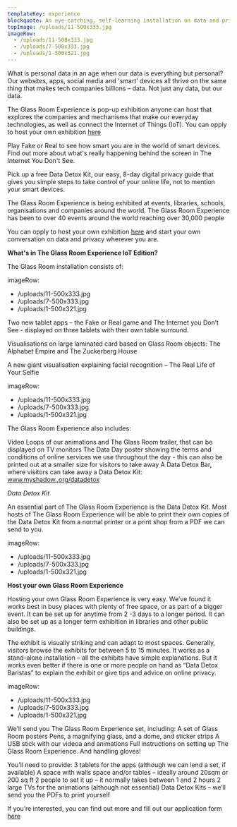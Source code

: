 ```yaml
---
templateKey: experience
blockquote: An eye-catching, self-learning installation on data and privacy you can easily set up and host for your own event, organisation or space. What is personal data in an age when our data is everything but personal? Our websites, apps, social media and 'smart' devices all thrive on the same thing that makes tech companies billions – data. Not just any data, but our data.
topImage: /uploads/11-500x333.jpg
imageRow:
  - /uploads/11-500x333.jpg
  - /uploads/7-500x333.jpg
  - /uploads/1-500x321.jpg
---
```


What is personal data in an age when our data is everything but personal? Our websites, apps, social media and 'smart' devices all thrive on the same thing that makes tech companies billions – data. Not just any data, but our data.

The Glass Room Experience is pop-up exhibition anyone can host that explores the companies and mechanisms that make our everyday technologies, as well as connect the Internet of Things (IoT).  You can opply to host your own exhibition [here](https://lime.ttc.io/index.php/827633?lang=en)

Play Fake or Real to see how smart you are in the world of smart devices. Find out more about what's really happening behind the screen in The Internet You Don't See.

Pick up a free Data Detox Kit, our easy, 8-day digital privacy guide that gives you simple steps to take control of your online life, not to mention your smart devices.

The Glass Room Experience is being exhibited at events, libraries, schools, organisations and companies around the world. The Glass Room Experience has been to over 40 events around the world reaching over 30,000 people

You can opply to host your own exhibition [here](https://lime.ttc.io/index.php/827633?lang=en) and start your own conversation on data and privacy wherever you are.



**What's in The Glass Room Experience IoT Edition?**

The Glass Room installation consists of:

imageRow:
  - /uploads/11-500x333.jpg
  - /uploads/7-500x333.jpg
  - /uploads/1-500x321.jpg

Two new tablet apps – the Fake or Real game and The Internet you Don’t See - displayed on three tablets with their own table surround.

Visualisations on large laminated card based on Glass Room objects: The Alphabet Empire and The Zuckerberg House

A new giant visualisation explaining facial recognition – The Real Life of Your Selfie

imageRow:
  - /uploads/11-500x333.jpg
  - /uploads/7-500x333.jpg
  - /uploads/1-500x321.jpg

The Glass Room Experience also includes:

Video Loops of our animations and  The Glass Room trailer, that can be displayed on TV monitors
The Data Day poster showing the terms and conditions of online services we use throughout the day - this can also be printed out at a smaller size for visitors to take away
A Data Detox Bar, where visitors can take away a Data Detox Kit: www.myshadow.,org/datadetox


*Data Detox Kit*

An essential part of The Glass Room Experience is the Data Detox Kit. Most hosts of The Glass Room Experience will be able to print their own copies of the Data Detox Kit from a normal printer or a print shop from a PDF we can send to you.

imageRow:
  - /uploads/11-500x333.jpg
  - /uploads/7-500x333.jpg
  - /uploads/1-500x321.jpg

**Host your own Glass Room Experience**

Hosting your own Glass Room Experience is very easy. We’ve found it works best in busy places with plenty of free space, or as part of a bigger event. It can be set up for anytime from 2 -3 days to a longer period. It can also be set up as a longer term exhibition in libraries and other public buildings.

The exhibit is visually striking and can adapt to most spaces. Generally, visitors browse the exhibits for between 5 to 15 minutes. It works as a stand-alone installation – all the exhibits have simple explanations. But it works even better if there is one or more people on hand as  “Data Detox Baristas” to explain the exhibit or give tips and advice on online privacy.

imageRow:
  - /uploads/11-500x333.jpg
  - /uploads/7-500x333.jpg
  - /uploads/1-500x321.jpg

We’ll send you The Glass Room Experience set, including:
A set of Glass Room posters
Pens, a magnifying glass, and a dome, and sticker strips
A USB stick with our videoa and animations
Full instructions on setting up The Glass Room Experience. And handling gloves!

You’ll need to provide:
3 tablets for the apps (although we can lend a set, if available)
A space with walls space and/or tables – ideally around 20sqm or 200 sq ft
2 people to set it up – it normally takes between 1 and 2 hours
2 large TVs for the animations (although not essential)
Data Detox Kits – we’ll send you the PDFs to print yourself

If you’re interested, you can find out more and fill out our application form [here](https://lime.ttc.io/index.php/827633?lang=en)
